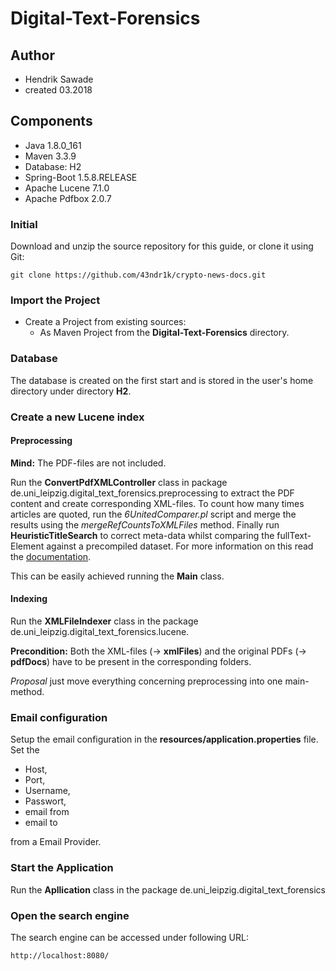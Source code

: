 # Digital-Text-Forensics
## Author
- Hendrik Sawade
- created 03.2018

## Components
- Java 1.8.0_161
- Maven  3.3.9
- Database: H2
- Spring-Boot 1.5.8.RELEASE
- Apache Lucene 7.1.0
- Apache Pdfbox 2.0.7

### Initial
Download and unzip the source repository for this guide, or clone it using Git: 
```
git clone https://github.com/43ndr1k/crypto-news-docs.git
```


### Import the Project
- Create a Project from existing sources:
  - As Maven Project from the **Digital-Text-Forensics** directory.
  
### Database
The database is created on the first start and is stored in the user's home directory under directory **H2**.

### Create a new Lucene index
#### Preprocessing

**Mind:** The PDF-files are not included.


Run the **ConvertPdfXMLController** class in  package de.uni_leipzig.digital_text_forensics.preprocessing to extract the PDF content and create corresponding XML-files.  To count how many times articles are quoted, run
the _6UnitedComparer.pl_ script and merge the results using the _mergeRefCountsToXMLFiles_ method. Finally run **HeuristicTitleSearch** to correct meta-data whilst comparing the fullText-Element against a precompiled dataset. 
For more information on this read the [documentation](./Dokumentation/arbeit.pdf). 

This can be easily achieved running the **Main** class.

#### Indexing 
Run the **XMLFileIndexer** class in the package de.uni_leipzig.digital_text_forensics.lucene.  

**Precondition:** Both the XML-files (&rightarrow; **xmlFiles**) and the original PDFs (&rightarrow; **pdfDocs**)  have to be present in the corresponding folders.

_Proposal_  just move everything concerning preprocessing into one main-method.


### Email configuration
Setup the email configuration in the **resources/application.properties** file.
Set the 
* Host, 
* Port, 
* Username, 
* Passwort, 
* email from 
* email to 

from a Email Provider.

### Start the Application
Run the **Apllication** class in the package de.uni_leipzig.digital_text_forensics

### Open the search engine
The search engine can be accessed under following URL:
```
http://localhost:8080/
```
